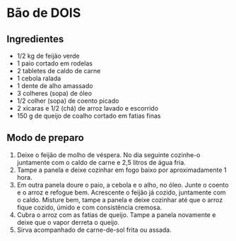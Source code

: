 # Bão de DOIS



## Ingredientes

- 1/2 kg de feijão verde
- 1 paio cortado em rodelas
- 2 tabletes de caldo de carne
- 1 cebola ralada
- 1 dente de alho amassado
- 3 colheres (sopa) de óleo
- 1/2 colher (sopa) de coento picado
- 2 xícaras e 1/2 (chá) de arroz lavado e escorrido
- 150 g de queijo de coalho cortado em fatias finas

## Modo de preparo

1. Deixe o feijão de molho de véspera. No dia seguinte cozinhe-o juntamente com o caldo de carne e 2,5 litros de água fria.
2. Tampe a panela e deixe cozinhar em fogo baixo por aproximadamente 1 hora.
3. Em outra panela doure o paio, a cebola e o alho, no óleo. Junte o coento e o arroz e refogue bem. Acrescente o feijão já cozido, juntamente com o caldo. Misture bem, tampe a panela e deixe cozinhar até que o arroz fique cozido, úmido e com consistência cremosa.
4. Cubra o arroz com as fatias de queijo. Tampe a panela novamente e deixe que o vapor derreta o queijo.
5. Sirva acompanhado de carne-de-sol frita ou assada.